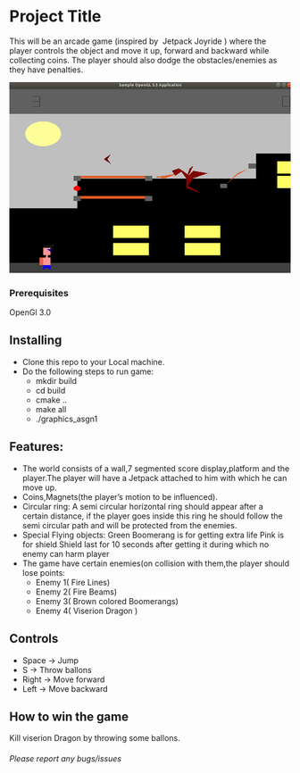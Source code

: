 # Project Title
This will be an arcade game (inspired by ​ Jetpack Joyride​ ) where the player
controls the object and move it up, forward and
backward while collecting coins. The player should also dodge the
obstacles/enemies as they have penalties.

![alt text](./Images/jetpack_joyride.png)

### Prerequisites
OpenGl 3.0

## Installing
* Clone this repo to your Local machine.
* Do the following steps to run game:
   * mkdir build
   * cd build
   * cmake ..
   * make all
   * ./graphics_asgn1
 
 ## Features:
 * The world consists of a wall,7 segmented score display,platform and the player.The player
   will have a Jetpack attached to him with which he can move up.
 * Coins,Magnets(the player’s motion to be influenced).
 * Circular ring: A semi circular horizontal ring should appear after a certain
  distance, if the player goes inside this ring he should follow the semi circular
  path and will be protected from the enemies.
 * Special Flying objects:
    Green Boomerang is for getting extra life
    Pink is for shield Shield last for 10 seconds after getting it during which no enemy can harm player
 * The game  have certain enemies(on collision with them,the player should lose points:
   * Enemy 1(​ Fire Lines)
   * Enemy 2(​ Fire Beams)
   * Enemy 3(​ Brown colored Boomerangs)
   * Enemy 4(​ Viserion Dragon​ )
  
 ## Controls
  * Space -> Jump
  * S -> Throw ballons
  * Right -> Move forward
  * Left -> Move backward
  
  ## How to win the game
  Kill viserion Dragon by throwing some ballons.
  
 
 ###### Please report any bugs/issues
    
 


